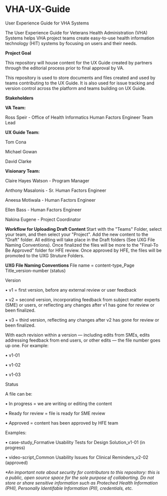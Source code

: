# VHA-UX-Guide

User Experience Guide for VHA Systems

The User Experience Guide for Veterans Health Administration (VHA) Systems helps VHA project teams create easy-to-use health information technology (HIT) systems by focusing on users and their needs.

<strong> Project Goal </strong>

This repository will house content for the UX Guide created by partners through the editorial process prior to final approval by VA.

This repository is used to store documents and files created and used by teams contributing to the UX Guide. It is also used for issue tracking and version control across the platform and teams building on UX Guide.

<b>Stakeholders</b>

<b>VA Team:</b>

Ross Speir - Office of Health Informatics Human Factors Engineer Team Lead
 
<b>UX Guide Team:</b>
 
 Tom Cona
 
 Michael Gowan
 
 David Clarke
 
<b>Visionary Team:</b>
 
 Claire Hayes Watson - Program Manager
 
 Anthony Masalonis - Sr. Human Factors Engineer
 
 Aneesa Motiwala - Human Factors Engineer
 
 Ellen Bass - Human Factors Engineer
 
 Nakina Eugene - Project Coordinator
 
 <strong> Workflow for Uploading Draft Content </strong>
Start with the "Teams" Folder, select your team, and then select your "Project". Add the new content to the "Draft" folder. All editing will take place in the Draft folders (See UXG File Naming Conventions). Once finalized the files will be more to the "Final-To Be Approved" folder for HFE review. Once approved by HFE, the files will be promoted to the UXG Struture Folders. 
 
 <strong> UXG File Naming Conventions </strong>
 File name = content-type_Page Title_version-number (status)

Version

•	v1 = first version, before any external review or user feedback

•	v2 = second version, incorporating feedback from subject matter experts (SME) or users, or reflecting any changes after v1 has gone for review or been finalized.

•	v3 = third version, reflecting any changes after v2 has gone for review or been finalized.

With each revision within a version — including edits from SMEs, edits addressing feedback from end users, or other edits — the file number goes up one. For example: 

•	v1-01

•	v1-02

•	v1-03

Status

A file can be:

•	In progress = we are writing or editing the content

•	Ready for review = file is ready for SME review

•	Approved = content has been approved by HFE team

Examples:

•	case-study_Formative Usability Tests for Design Solution_v1-01 (in progress)

•	video-script_Common Usability Issues for Clinical Reminders_v2-02 (approved) 


<i>*An important note about security for contributors to this repository: this is a public, open source space for the sole purpose of collaborting. Do not store or share sensitive information such as Proteched Health Information (PHI), Personally Identifable Information (PII), credentials, etc.</i> 
